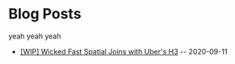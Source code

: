 # Blog Posts

yeah yeah yeah

- [[WIP] Wicked Fast Spatial Joins with Uber's H3](h3_spatial_joins) -- 2020-09-11
